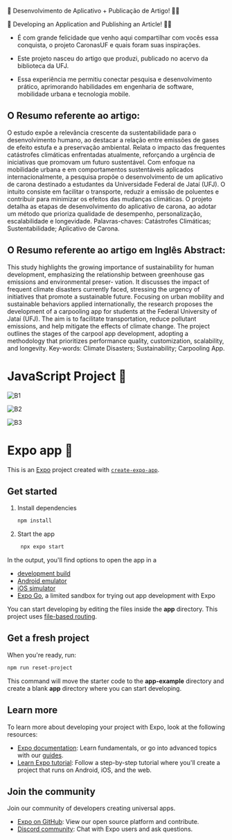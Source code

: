 🚀 Desenvolvimento de Aplicativo + Publicação de Artigo! 📄📱

🚀 Developing an Application and Publishing an Article!  📄📱

- É com grande felicidade que venho aqui compartilhar com vocês essa conquista, o projeto CaronasUF e quais foram suas inspirações.

- Este projeto nasceu do artigo que produzi, publicado no acervo da biblioteca da UFJ.

- Essa experiência me permitiu conectar pesquisa e desenvolvimento prático, aprimorando habilidades em engenharia de software, mobilidade urbana e tecnologia mobile.

## O Resumo referente ao artigo: 

O estudo expõe a relevância crescente da sustentabilidade para o desenvolvimento humano,
ao destacar a relação entre emissões de gases de efeito estufa e a preservação ambiental.
Relata o impacto das frequentes catástrofes climáticas enfrentadas atualmente, reforçando
a urgência de iniciativas que promovam um futuro sustentável. Com enfoque na mobilidade
urbana e em comportamentos sustentáveis aplicados internacionalmente, a pesquisa propõe
o desenvolvimento de um aplicativo de carona destinado a estudantes da Universidade
Federal de Jataí (UFJ). O intuito consiste em facilitar o transporte, reduzir a emissão
de poluentes e contribuir para minimizar os efeitos das mudanças climáticas. O projeto
detalha as etapas de desenvolvimento do aplicativo de carona, ao adotar um método que
prioriza qualidade de desempenho, personalização, escalabilidade e longevidade.
Palavras-chaves: Catástrofes Climáticas; Sustentabilidade; Aplicativo de Carona.

## O Resumo referente ao artigo em Inglês Abstract: 

This study highlights the growing importance of sustainability for human development,
emphasizing the relationship between greenhouse gas emissions and environmental preser-
vation. It discusses the impact of frequent climate disasters currently faced, stressing
the urgency of initiatives that promote a sustainable future. Focusing on urban mobility
and sustainable behaviors applied internationally, the research proposes the development
of a carpooling app for students at the Federal University of Jataí (UFJ). The aim is
to facilitate transportation, reduce pollutant emissions, and help mitigate the effects of
climate change. The project outlines the stages of the carpool app development, adopting a
methodology that prioritizes performance quality, customization, scalability, and longevity.
Key-words: Climate Disasters; Sustainability; Carpooling App.


# JavaScript Project 👋
![B1](https://github.com/user-attachments/assets/d885b43e-24a9-4091-8642-e5f509d6ee8f)

![B2](https://github.com/user-attachments/assets/af912623-2b15-41c0-814d-b903f8da1011)

![B3](https://github.com/user-attachments/assets/188bf61d-ca77-4dc3-8321-0a497d51b20e)

# Expo app 👋



This is an [Expo](https://expo.dev) project created with [`create-expo-app`](https://www.npmjs.com/package/create-expo-app).

## Get started

1. Install dependencies

   ```bash
   npm install
   ```

2. Start the app

   ```bash
    npx expo start
   ```

In the output, you'll find options to open the app in a

- [development build](https://docs.expo.dev/develop/development-builds/introduction/)
- [Android emulator](https://docs.expo.dev/workflow/android-studio-emulator/)
- [iOS simulator](https://docs.expo.dev/workflow/ios-simulator/)
- [Expo Go](https://expo.dev/go), a limited sandbox for trying out app development with Expo

You can start developing by editing the files inside the **app** directory. This project uses [file-based routing](https://docs.expo.dev/router/introduction).

## Get a fresh project

When you're ready, run:

```bash
npm run reset-project
```

This command will move the starter code to the **app-example** directory and create a blank **app** directory where you can start developing.

## Learn more

To learn more about developing your project with Expo, look at the following resources:

- [Expo documentation](https://docs.expo.dev/): Learn fundamentals, or go into advanced topics with our [guides](https://docs.expo.dev/guides).
- [Learn Expo tutorial](https://docs.expo.dev/tutorial/introduction/): Follow a step-by-step tutorial where you'll create a project that runs on Android, iOS, and the web.

## Join the community

Join our community of developers creating universal apps.

- [Expo on GitHub](https://github.com/expo/expo): View our open source platform and contribute.
- [Discord community](https://chat.expo.dev): Chat with Expo users and ask questions.
